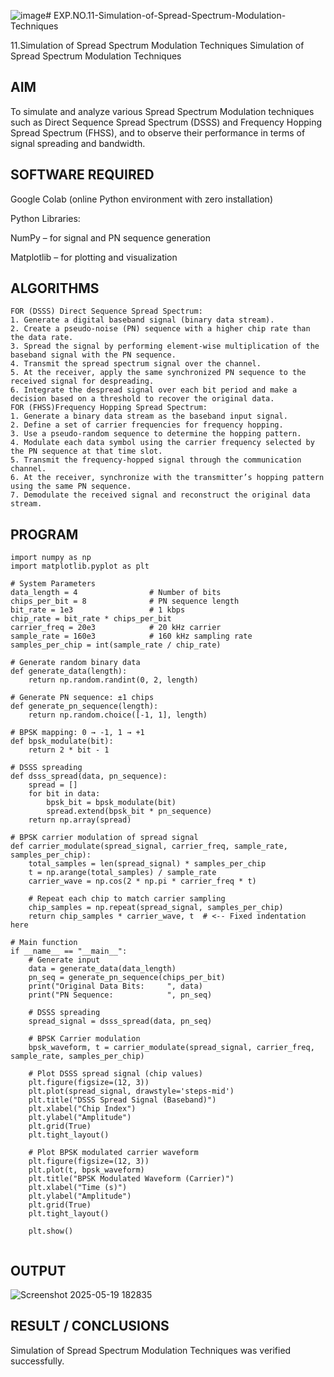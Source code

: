 ![image](https://github.com/user-attachments/assets/0ebffb1f-b448-4b73-8a80-aa50099b24ad)# EXP.NO.11-Simulation-of-Spread-Spectrum-Modulation-Techniques

11.Simulation of Spread Spectrum Modulation Techniques
Simulation of Spread Spectrum Modulation Techniques

## AIM
To simulate and analyze various Spread Spectrum Modulation techniques such as Direct Sequence Spread Spectrum (DSSS) and Frequency Hopping Spread Spectrum (FHSS), and to observe their performance in terms of signal spreading and bandwidth.


## SOFTWARE REQUIRED
Google Colab (online Python environment with zero installation)

Python Libraries:

NumPy – for signal and PN sequence generation

Matplotlib – for plotting and visualization


## ALGORITHMS
```
FOR (DSSS) Direct Sequence Spread Spectrum: 
1. Generate a digital baseband signal (binary data stream).
2. Create a pseudo-noise (PN) sequence with a higher chip rate than the data rate.
3. Spread the signal by performing element-wise multiplication of the baseband signal with the PN sequence.
4. Transmit the spread spectrum signal over the channel.
5. At the receiver, apply the same synchronized PN sequence to the received signal for despreading.
6. Integrate the despread signal over each bit period and make a decision based on a threshold to recover the original data.
FOR (FHSS)Frequency Hopping Spread Spectrum:
1. Generate a binary data stream as the baseband input signal.
2. Define a set of carrier frequencies for frequency hopping.
3. Use a pseudo-random sequence to determine the hopping pattern.
4. Modulate each data symbol using the carrier frequency selected by the PN sequence at that time slot.
5. Transmit the frequency-hopped signal through the communication channel.
6. At the receiver, synchronize with the transmitter’s hopping pattern using the same PN sequence.
7. Demodulate the received signal and reconstruct the original data stream.
```
## PROGRAM
```
import numpy as np
import matplotlib.pyplot as plt

# System Parameters
data_length = 4                # Number of bits
chips_per_bit = 8              # PN sequence length
bit_rate = 1e3                 # 1 kbps
chip_rate = bit_rate * chips_per_bit
carrier_freq = 20e3            # 20 kHz carrier
sample_rate = 160e3            # 160 kHz sampling rate
samples_per_chip = int(sample_rate / chip_rate)

# Generate random binary data
def generate_data(length):
    return np.random.randint(0, 2, length)

# Generate PN sequence: ±1 chips
def generate_pn_sequence(length):
    return np.random.choice([-1, 1], length)

# BPSK mapping: 0 → -1, 1 → +1
def bpsk_modulate(bit):
    return 2 * bit - 1

# DSSS spreading
def dsss_spread(data, pn_sequence):
    spread = []
    for bit in data:
        bpsk_bit = bpsk_modulate(bit)
        spread.extend(bpsk_bit * pn_sequence)
    return np.array(spread)

# BPSK carrier modulation of spread signal
def carrier_modulate(spread_signal, carrier_freq, sample_rate, samples_per_chip):
    total_samples = len(spread_signal) * samples_per_chip
    t = np.arange(total_samples) / sample_rate
    carrier_wave = np.cos(2 * np.pi * carrier_freq * t)

    # Repeat each chip to match carrier sampling
    chip_samples = np.repeat(spread_signal, samples_per_chip)
    return chip_samples * carrier_wave, t  # <-- Fixed indentation here

# Main function
if __name__ == "__main__":
    # Generate input
    data = generate_data(data_length)
    pn_seq = generate_pn_sequence(chips_per_bit)
    print("Original Data Bits:     ", data)
    print("PN Sequence:            ", pn_seq)

    # DSSS spreading
    spread_signal = dsss_spread(data, pn_seq)

    # BPSK Carrier modulation
    bpsk_waveform, t = carrier_modulate(spread_signal, carrier_freq, sample_rate, samples_per_chip)

    # Plot DSSS spread signal (chip values)
    plt.figure(figsize=(12, 3))
    plt.plot(spread_signal, drawstyle='steps-mid')
    plt.title("DSSS Spread Signal (Baseband)")
    plt.xlabel("Chip Index")
    plt.ylabel("Amplitude")
    plt.grid(True)
    plt.tight_layout()

    # Plot BPSK modulated carrier waveform
    plt.figure(figsize=(12, 3))
    plt.plot(t, bpsk_waveform)
    plt.title("BPSK Modulated Waveform (Carrier)")
    plt.xlabel("Time (s)")
    plt.ylabel("Amplitude")
    plt.grid(True)
    plt.tight_layout()

    plt.show()


```
## OUTPUT

![Screenshot 2025-05-19 182835](https://github.com/user-attachments/assets/dae670f2-2628-48da-a8ef-d9a8ca909c65)


## RESULT / CONCLUSIONS
Simulation of Spread Spectrum Modulation Techniques was verified successfully.
